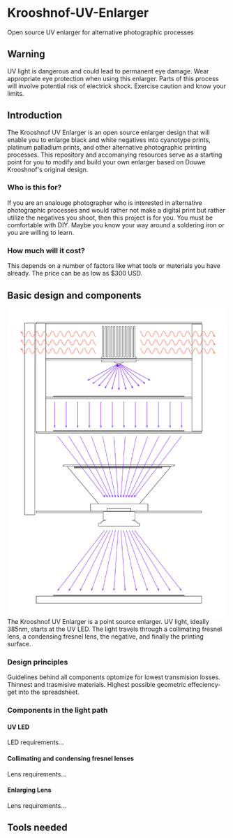 # Krooshnof-UV-Enlarger
Open source UV enlarger for alternative photographic processes
## Warning
UV light is dangerous and could lead to permanent eye damage. Wear appropriate eye protection when using this enlarger. Parts of this process will involve potential risk of electrick shock. Exercise caution and know your limits.
## Introduction
The Krooshnof UV Enlarger is an open source enlarger design that will enable you to enlarge black and white negatives into cyanotype prints, platinum palladium prints, and other alternative photographic printing processes. This repository and accomanying resources serve as a starting point for you to modify and build your own enlarger based on Douwe Krooshnof's original design.
### Who is this for?
If you are an analouge photographer who is interested in alternative photographic processes and would rather not make a digital print but rather utilize the negatives you shoot, then this project is for you. You must be comfortable with DIY. Maybe you know your way around a soldering iron or you are willing to learn.
### How much will it cost?
This depends on a number of factors like what tools or materials you have already. The price can be as low as $300 USD.
## Basic design and components
![Illustration of the Krooshnof UV Enlarger](https://github.com/coreypkolb/Krooshnof-UV-Enlarger/blob/main/images/uv-enlarger-verticle-simple.svg?raw=true)
The Krooshnof UV Enlarger is a point source enlarger. UV light, ideally 385nm, starts at the UV LED. The light travels through a collimating fresnel lens, a condensing fresnel lens, the negative, and finally the printing surface.
### Design principles
Guidelines behind all components optomize for lowest transmision losses. Thinnest and trasmisive materials.
Highest possible geometric effeciency- get into the spreadsheet.
### Components in the light path
#### UV LED
LED requirements...
#### Collimating and condensing fresnel lenses
Lens requirements...
#### Enlarging Lens
Lens requirements...
## Tools needed

##
